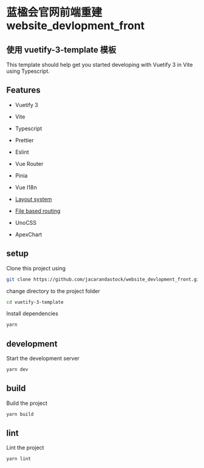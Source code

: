 # 蓝楹会官网前端重建 website_devlopment_front


## 使用 vuetify-3-template 模板

This template should help get you started developing with Vuetify 3 in Vite using Typescript.

## Features

-   Vuetify 3
-   Vite
-   Typescript
-   Prettier
-   Eslint

-   Vue Router
-   Pinia
-   Vue I18n
-   [Layout system](https://github.com/JohnCampionJr/vite-plugin-vue-layouts)
-   [File based routing](https://github.com/hannoeru/vite-plugin-pages)
-   UnoCSS
-   ApexChart

## setup

Clone this project using

```bash
git clone https://github.com/jacarandastock/website_devlopment_front.git
```

change directory to the project folder

```bash
cd vuetify-3-template
```

Install dependencies

```bash
yarn
```

## development

Start the development server

```bash
yarn dev
```

## build

Build the project

```bash
yarn build

```

## lint

Lint the project

```bash
yarn lint
```
